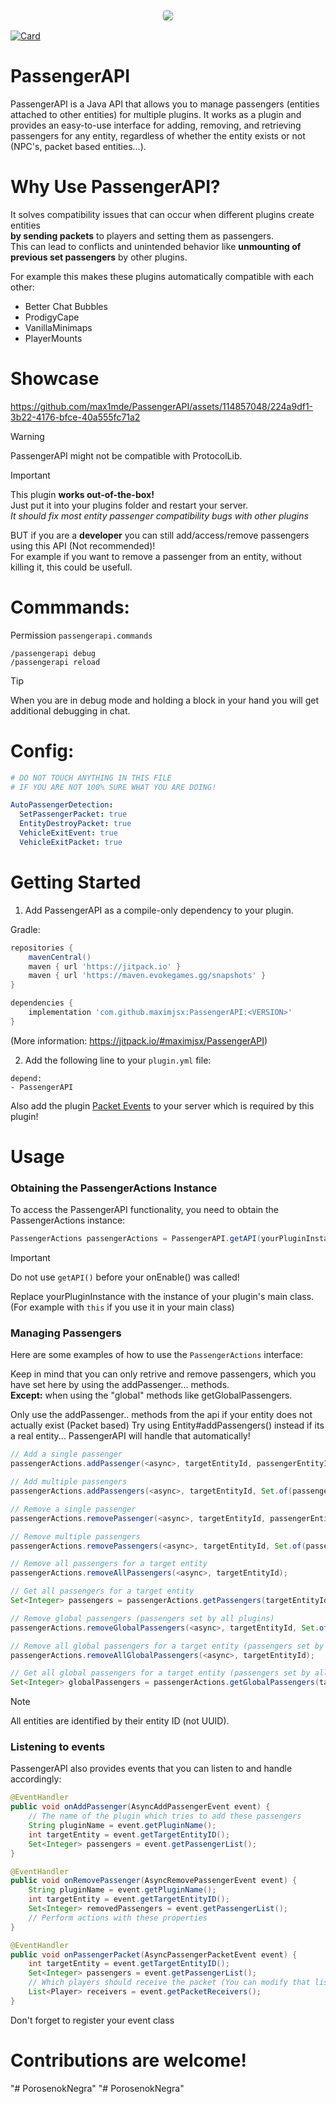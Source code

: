 <div align="center">
<a href="https://discord.gg/2UTkYj26B4" target="_blank"><img src="https://img.shields.io/badge/Discord_Server-7289DA?style=flat&logo=discord&logoColor=white" alt="Join Discord Server" style="border-radius: 15px; height: 20px;"></a>  
</div>

[![Card](https://fancy-readme-stats.vercel.app/api/pin-wide/?username=maximjsx&repo=PassengerAPI&dark_bg=3&theme=snow&height=150)](https://github.com/max1mde/fancy-readme-stats)


# PassengerAPI
PassengerAPI is a Java API that allows you to manage passengers (entities attached to other entities) for multiple plugins.
It works as a plugin and provides an easy-to-use interface for adding, removing, and retrieving passengers for any entity,
regardless of whether the entity exists or not (NPC's, packet based entities...).

# Why Use PassengerAPI?
It solves compatibility issues that can occur when different plugins create entities  
**by sending packets** to players and setting them as passengers.  
This can lead to conflicts and unintended behavior like **unmounting of previous set passengers** by other plugins.

For example this makes these plugins automatically compatible with each other:
- Better Chat Bubbles
- ProdigyCape
- VanillaMinimaps
- PlayerMounts

# Showcase

https://github.com/max1mde/PassengerAPI/assets/114857048/224a9df1-3b22-4176-bfce-40a555fc71a2

> [!WARNING]  
> PassengerAPI might not be compatible with ProtocolLib.

> [!IMPORTANT]  
> This plugin **works out-of-the-box!**  
> Just put it into your plugins folder and restart your server.  
> _It should fix most entity passenger compatibility bugs with other plugins_
>
> BUT if you are a **developer** you can still add/access/remove passengers using this API (Not recommended)!  
> For example if you want to remove a passenger from an entity, without killing it, this could be usefull.


# Commmands:

Permission `passengerapi.commands`

```
/passengerapi debug 
/passengerapi reload
```
> [!TIP]   
> When you are in debug mode and holding a block in your hand
> you will get additional debugging in chat.

# Config:

```yml
# DO NOT TOUCH ANYTHING IN THIS FILE
# IF YOU ARE NOT 100% SURE WHAT YOU ARE DOING!

AutoPassengerDetection:
  SetPassengerPacket: true
  EntityDestroyPacket: true
  VehicleExitEvent: true
  VehicleExitPacket: true
```


# Getting Started

1. Add PassengerAPI as a compile-only dependency to your plugin.

Gradle:
```gradle
repositories {
    mavenCentral()
    maven { url 'https://jitpack.io' }
    maven { url 'https://maven.evokegames.gg/snapshots' }
}

dependencies {
    implementation 'com.github.maximjsx:PassengerAPI:<VERSION>'
}
```
(More information: https://jitpack.io/#maximjsx/PassengerAPI)  

2. Add the following line to your `plugin.yml` file:
```
depend:
- PassengerAPI
```

Also add the plugin [Packet Events](https://www.spigotmc.org/resources/packetevents-api.80279/) to your server
which is required by this plugin!

# Usage

### Obtaining the PassengerActions Instance

To access the PassengerAPI functionality, you need to obtain the PassengerActions instance:

```java
PassengerActions passengerActions = PassengerAPI.getAPI(yourPluginInstance);
```

> [!IMPORTANT]  
> Do not use `getAPI()` before your onEnable() was called!
>

Replace yourPluginInstance with the instance of your plugin's main class.  
(For example with `this` if you use it in your main class)

### Managing Passengers

Here are some examples of how to use the `PassengerActions` interface:

Keep in mind that you can only retrive and remove passengers, which you have set here by using the addPassenger... methods.  
**Except:** when using the "global" methods like getGlobalPassengers.

Only use the addPassenger.. methods from the api if your entity does not actually exist (Packet based)
Try using Entity#addPassengers() instead if its a real entity... PassengerAPI will handle that automatically!

```java
// Add a single passenger
passengerActions.addPassenger(<async>, targetEntityId, passengerEntityId);

// Add multiple passengers
passengerActions.addPassengers(<async>, targetEntityId, Set.of(passenger1Id, passenger2Id, ...));

// Remove a single passenger
passengerActions.removePassenger(<async>, targetEntityId, passengerEntityId);

// Remove multiple passengers
passengerActions.removePassengers(<async>, targetEntityId, Set.of(passenger1Id, passenger2Id, ...));

// Remove all passengers for a target entity
passengerActions.removeAllPassengers(<async>, targetEntityId);

// Get all passengers for a target entity
Set<Integer> passengers = passengerActions.getPassengers(targetEntityId);

// Remove global passengers (passengers set by all plugins)
passengerActions.removeGlobalPassengers(<async>, targetEntityId, Set.of(passenger1Id, passenger2Id, ...));

// Remove all global passengers for a target entity (passengers set by all plugins)
passengerActions.removeAllGlobalPassengers(<async>, targetEntityId);

// Get all global passengers for a target entity (passengers set by all plugins)
Set<Integer> globalPassengers = passengerActions.getGlobalPassengers(targetEntityId);
```

> [!NOTE]   
> All entities are identified by their entity ID (not UUID).

### Listening to events

PassengerAPI also provides events that you can listen to and handle accordingly:

```java
@EventHandler
public void onAddPassenger(AsyncAddPassengerEvent event) {
    // The name of the plugin which tries to add these passengers
    String pluginName = event.getPluginName();
    int targetEntity = event.getTargetEntityID();
    Set<Integer> passengers = event.getPassengerList();
}

@EventHandler
public void onRemovePassenger(AsyncRemovePassengerEvent event) {
    String pluginName = event.getPluginName();
    int targetEntity = event.getTargetEntityID();
    Set<Integer> removedPassengers = event.getPassengerList();
    // Perform actions with these properties
}

@EventHandler
public void onPassengerPacket(AsyncPassengerPacketEvent event) {
    int targetEntity = event.getTargetEntityID();
    Set<Integer> passengers = event.getPassengerList();
    // Which players should receive the packet (You can modify that list)
    List<Player> receivers = event.getPacketReceivers();
}
```
Don't forget to register your event class 


# Contributions are welcome!
"# PorosenokNegra" 
"# PorosenokNegra" 
